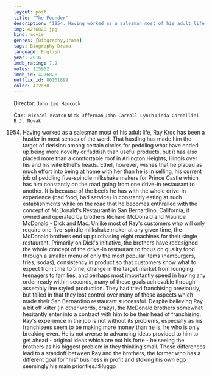 ```yaml
---
layout: post
title: "The Founder"
description: "1954. Having worked as a salesman most of his adult life, Ray Kroc has been a hustler in most senses of the word. That hustling has made him the target of derision among certain circles for peddling what have ended up being more novelty or faddish than useful products, but it has also placed more than a comfortable roof in Arlington Heights, Illinois over his and his wife Ethel's heads. Ethel, however, wishes that he placed as much effort into being at home with her than he is in selling, his current job of peddling five-spindle milkshake makers for Pr.."
img: 4276820.jpg
kind: movie
genres: [Biography,Drama]
tags: Biography Drama 
language: English
year: 2016
imdb_rating: 7.2
votes: 115952
imdb_id: 4276820
netflix_id: 80101899
color: 472d30
---
```

Director: `John Lee Hancock`  

Cast: `Michael Keaton` `Nick Offerman` `John Carroll Lynch` `Linda Cardellini` `B.J. Novak` 

1954. Having worked as a salesman most of his adult life, Ray Kroc has been a hustler in most senses of the word. That hustling has made him the target of derision among certain circles for peddling what have ended up being more novelty or faddish than useful products, but it has also placed more than a comfortable roof in Arlington Heights, Illinois over his and his wife Ethel's heads. Ethel, however, wishes that he placed as much effort into being at home with her than he is in selling, his current job of peddling five-spindle milkshake makers for Prince Castle which has him constantly on the road going from one drive-in restaurant to another. It is because of the beefs he has with the whole drive-in experience (bad food, bad service) in constantly eating at such establishments while on the road that he becomes enthralled with the concept of McDonald's Restaurant in San Bernardino, California, it owned and operated by brothers Richard McDonald and Maurice McDonald - Dick and Mac. Unlike most of Ray's customers who will only require one five-spindle milkshake maker at any given time, the McDonald brothers end up purchasing eight machines for their single restaurant. Primarily on Dick's initiative, the brothers have redesigned the whole concept of the drive-in restaurant to focus on quality food through a smaller menu of only the most popular items (hamburgers, fries, sodas), consistency in product so that customers know what to expect from time to time, change in the target market from lounging teenagers to families, and perhaps most importantly speed in having any order ready within seconds, many of these goals achievable through assembly line styled production. They had tried franchising previously, but failed in that they lost control over many of those aspects which made their San Bernardino restaurant successful. Despite believing Ray a bit off kilter (in other words, crazy), the McDonald brothers somewhat hesitantly enter into a contract with him to be their head of franchising. Ray's experience in the job is not without its problems, especially as his franchisees seem to be making more money than he is, he who is only breaking even. He is not averse to advancing ideas provided to him to get ahead - original ideas which are not his forte - he seeing the brothers as his biggest problem in they thinking small. These differences lead to a standoff between Ray and the brothers, the former who has a different goal for "his" business in profit and stoking his own ego seemingly his main priorities.::Huggo